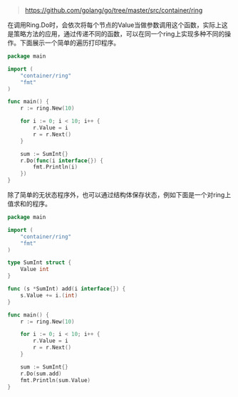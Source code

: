 > https://github.com/golang/go/tree/master/src/container/ring

在调用Ring.Do时，会依次将每个节点的Value当做参数调用这个函数，实际上这是策略方法的应用，通过传递不同的函数，可以在同一个ring上实现多种不同的操作。下面展示一个简单的遍历打印程序。

```go
package main

import (
    "container/ring"
    "fmt"
)

func main() {
    r := ring.New(10)

    for i := 0; i < 10; i++ {
        r.Value = i
        r = r.Next()
    }

    sum := SumInt{}
    r.Do(func(i interface{}) {
        fmt.Println(i)
    })
}
```

除了简单的无状态程序外，也可以通过结构体保存状态，例如下面是一个对ring上值求和的程序。

```go
package main

import (
    "container/ring"
    "fmt"
)

type SumInt struct {
    Value int
}

func (s *SumInt) add(i interface{}) {
    s.Value += i.(int)
}

func main() {
    r := ring.New(10)

    for i := 0; i < 10; i++ {
        r.Value = i
        r = r.Next()
    }

    sum := SumInt{}
    r.Do(sum.add)
    fmt.Println(sum.Value)
}
```